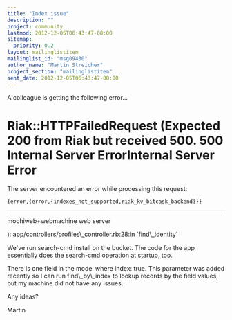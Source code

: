 ```yaml
---
title: "Index issue"
description: ""
project: community
lastmod: 2012-12-05T06:43:47-08:00
sitemap:
  priority: 0.2
layout: mailinglistitem
mailinglist_id: "msg09430"
author_name: "Martin Streicher"
project_section: "mailinglistitem"
sent_date: 2012-12-05T06:43:47-08:00
---
```


A colleague is getting the following error...

Riak::HTTPFailedRequest (Expected 200 from Riak but received 500. 
500 Internal Server ErrorInternal 
Server Error
======================

The server encountered an error while processing this 
request:  

```
{error,{error,{indexes_not_supported,riak_kv_bitcask_backend}}}
```


---

mochiweb+webmachine
 web server

):
 app/controllers/profiles\\_controller.rb:28:in `find\\_identity'

We've run search-cmd install on the bucket. The code for the app essentially 
does the search-cmd operation at startup, too. 

There is one field in the model where index: true. This parameter was added 
recently so I can run find\\_by\\_index to lookup records by the field values, but 
my machine did not have any issues. 

Any ideas?

Martin

